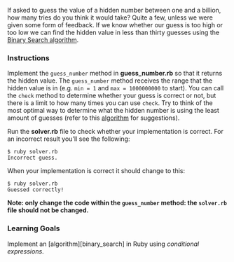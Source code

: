 If asked to guess the value of a hidden number between one and a billion, how many tries do you think it would take? Quite a few, unless we were given some form of feedback. If we know whether our guess is too high or too low we can find the hidden value in less than thirty guesses using the [Binary Search algorithm][binary-search].

### Instructions

Implement the `guess_number` method in **guess_number.rb** so that it returns the hidden value. The `guess_number` method receives the range that the hidden value is in (e.g. `min = 1` and `max = 1000000000` to start). You can call the `check` method to determine whether your guess is correct or not, but there is a limit to how many times you can use `check`. Try to think of the most optimal way to determine what the hidden number is using the least amount of guesses (refer to this [algorithm][binary-search] for suggestions).

Run the **solver.rb** file to check whether your implementation is correct. For an incorrect result you'll see the following:

```no-highlight
$ ruby solver.rb
Incorrect guess.
```

When your implementation is correct it should change to this:

```no-highlight
$ ruby solver.rb
Guessed correctly!
```

**Note: only change the code within the `guess_number` method: the `solver.rb` file should not be changed.**

### Learning Goals

Implement an [algorithm][binary_search] in Ruby using *conditional expressions*.

[binary-search]: http://en.wikipedia.org/wiki/Binary_search_algorithm
